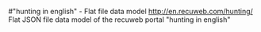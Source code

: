 #"hunting in english" - Flat file data model
http://en.recuweb.com/hunting/
Flat JSON file data model of the recuweb portal "hunting in english"
